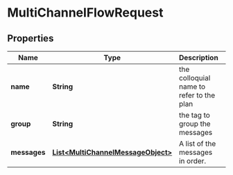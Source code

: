 # MultiChannelFlowRequest

## Properties
Name | Type | Description | Notes
------------ | ------------- | ------------- | -------------
**name** | **String** | the colloquial name to refer to the plan |  [optional]
**group** | **String** | the tag to group the messages |  [optional]
**messages** | [**List&lt;MultiChannelMessageObject&gt;**](MultiChannelMessageObject.md) | A list of the messages in order. |  [optional]
